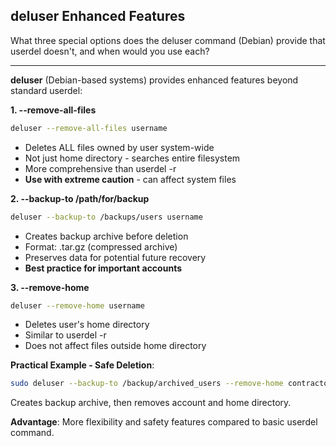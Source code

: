 ## deluser Enhanced Features

What three special options does the deluser command (Debian) provide that userdel doesn't, and when would you use each?

---

**deluser** (Debian-based systems) provides enhanced features beyond standard userdel:

**1. --remove-all-files**
```bash
deluser --remove-all-files username
```
- Deletes ALL files owned by user system-wide
- Not just home directory - searches entire filesystem
- More comprehensive than userdel -r
- **Use with extreme caution** - can affect system files

**2. --backup-to /path/for/backup**
```bash
deluser --backup-to /backups/users username
```
- Creates backup archive before deletion
- Format: .tar.gz (compressed archive)
- Preserves data for potential future recovery
- **Best practice for important accounts**

**3. --remove-home**
```bash
deluser --remove-home username
```
- Deletes user's home directory
- Similar to userdel -r
- Does not affect files outside home directory

**Practical Example - Safe Deletion**:
```bash
sudo deluser --backup-to /backup/archived_users --remove-home contractor1
```
Creates backup archive, then removes account and home directory.

**Advantage**: More flexibility and safety features compared to basic userdel command.

